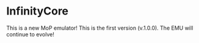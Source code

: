 InfinityCore
============

This is a new MoP emulator! This is the first version (v.1.0.0). The EMU will continue to evolve!
